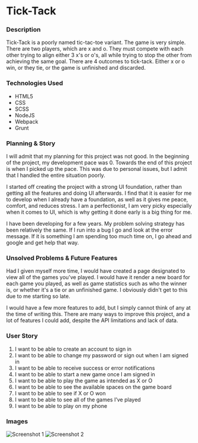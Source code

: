 # Tick-Tack

### Description
Tick-Tack is a poorly named tic-tac-toe variant. The game is very simple. There are two players, which are x and o. They must compete with each other trying to align either 3 x's or o's, all while trying to stop the other from achieving the same goal. There are 4 outcomes to tick-tack. Either x or o win, or they tie, or the game is unfinished and discarded.

### Technologies Used

- HTML5
- CSS
- SCSS
- NodeJS
- Webpack
- Grunt

### Planning & Story
I will admit that my planning for this project was not good. In the beginning of the project, my development pace was 0. Towards the end of this project is when I picked up the pace. This was due to personal issues, but I admit that I handled the entire situation poorly.

I started off creating the project with a strong UI foundation, rather than getting all the features and doing UI afterwards. I find that it is easier for me to develop when I already have a foundation, as well as it gives me peace, comfort, and reduces stress. I am a perfectionist, I am very picky especially when it comes to UI, which is why getting it done early is a big thing for me.

I have been developing for a few years. My problem solving strategy has been relatively the same. If I run into a bug I go and look at the error message. If it is something I am spending too much time on, I go ahead and google and get help that way.

### Unsolved Problems & Future Features
Had I given myself more time, I would have created a page designated to view all of the games you've played. I would have it render a new board for each game you played, as well as game statistics such as who the winner is, or whether it's a tie or an unfinished game. I obviously didn't get to this due to me starting so late.

I would have a few more features to add, but I simply cannot think of any at the time of writing this. There are many ways to improve this project, and a lot of features I could add, despite the API limitations and lack of data.

### User Story
1. I want to be able to create an account to sign in
2. I want to be able to change my password or sign out when I am signed in
3. I want to be able to receive success or error notifications
4. I want to be able to start a new game once I am signed in
5. I want to be able to play the game as intended as X or O
6. I want to be able to see the available spaces on the game board
7. I want to be able to see if X or O won
8. I want to be able to see all of the games I’ve played
9. I want to be able to play on my phone

### Images
![Screenshot 1](https://i.imgur.com/2PSek5x.png)
![Screenshot 2](https://i.imgur.com/OF1pZoL.png)
